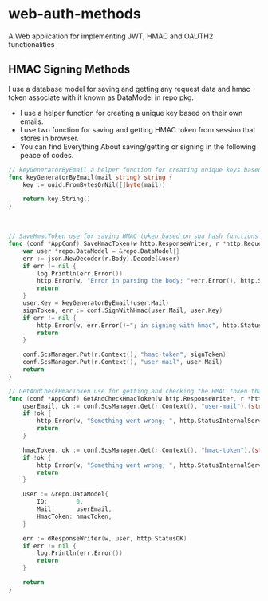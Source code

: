 # web-auth-methods
 A Web application for implementing JWT, HMAC and OAUTH2 functionalities

## HMAC Signing Methods
 I use a database model for saving and getting any request data and hmac token 
 associate with it known as DataModel in repo pkg.<br>
 - I use a helper function for creating a unique key based on their own emails.
 - I use two function for saving and getting HMAC token from session that stores in browser.
 - You can find Everything About saving/getting or signing in the following peace of codes. 

```go
// keyGeneratorByEmail a helper function for creating unique keys based on users emails
func keyGeneratorByEmail(mail string) string {
	key := uuid.FromBytesOrNil([]byte(mail))

	return key.String()
}
 ```
<br>

```go
// SaveHmacToken use for saving HMAC token based on sha hash functions for user
func (conf *AppConf) SaveHmacToken(w http.ResponseWriter, r *http.Request) {
	var user *repo.DataModel = &repo.DataModel{}
	err := json.NewDecoder(r.Body).Decode(&user)
	if err != nil {
		log.Println(err.Error())
		http.Error(w, "Error in parsing the body; "+err.Error(), http.StatusInternalServerError)
		return
	}
	user.Key = keyGeneratorByEmail(user.Mail)
	signToken, err := conf.SignWithHmac(user.Mail, user.Key)
	if err != nil {
		http.Error(w, err.Error()+"; in signing with hmac", http.StatusInternalServerError)
		return
	}

	conf.ScsManager.Put(r.Context(), "hmac-token", signToken)
	conf.ScsManager.Put(r.Context(), "user-mail", user.Mail)
	return
}

// GetAndCheckHmacToken use for getting and checking the HMAC token that we store it in cookies
func (conf *AppConf) GetAndCheckHmacToken(w http.ResponseWriter, r *http.Request) {
	userEmail, ok := conf.ScsManager.Get(r.Context(), "user-mail").(string)
	if !ok {
		http.Error(w, "Something went wrong; ", http.StatusInternalServerError)
		return
	}

	hmacToken, ok := conf.ScsManager.Get(r.Context(), "hmac-token").(string)
	if !ok {
		http.Error(w, "Something went wrong; ", http.StatusInternalServerError)
		return
	}

	user := &repo.DataModel{
		ID:        0,
		Mail:      userEmail,
		HmacToken: hmacToken,
	}

	err := dResponseWriter(w, user, http.StatusOK)
	if err != nil {
		log.Println(err.Error())
		return
	}

	return
}
```
